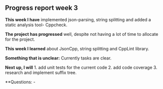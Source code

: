 ## Progress report week 3

**This week I have** implemented json-parsing, string splitting and added a static analysis tool- Cppcheck.

**The project has progressed** well, despite not having a lot of time to allocate for the project.  

**This week I learned** about JsonCpp, string splitting and CppLint library. 

**Something that is unclear:** Currently tasks are clear.

**Next up, I will** 1. add unit tests for the current code 2. add code coverage 3. research and implement suffix tree. 

**Questions: -

